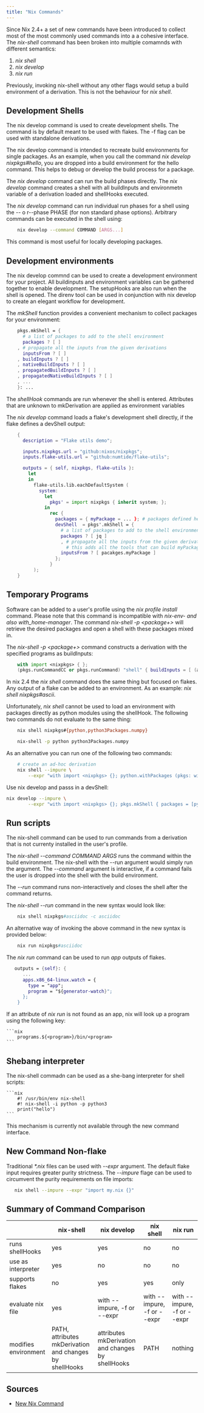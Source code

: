 ```yaml
---
title: "Nix Commands"
---
```


Since Nix 2.4+ a set of new commands have been introduced to collect most of
the most commonly used commands into a a cohesive interface. The _nix-shell_
command has been broken into multiple comamnds with different semantics:

1. _nix shell_
2. _nix develop_
3. _nix run_

Previously, invoking nix-shell without any other flags would setup a build environment
of a derivation. This is not the behaviour for _nix shell_.

## Development Shells

The nix develop command is used to create development shells. The command is by
default meant to be used with flakes. The -f flag can be used with standalone
derivations.

The nix develop command is intended to recreate build environments for single
packages. As an example, when you call the command _nix develop
nixpkgs#hello_, you are dropped into a build environment for the hello
command. This helps to debug or develop the build process for a package.

The _nix develop_ command can run the build phases directly. The _nix develop_
command creates a shell with all buildInputs and environmetn variable of a
derivation loaded and shellHooks executed.

The _nix develop_ command can run individual run phases for a shell using the
--<PHASE> o r--phase PHASE (for non standard phase options). Arbitrary commands
can be executed in the shell using:

```bash
    nix develop --command COMMAND [ARGS...]
```

This command is most useful for locally developing packages.

## Development environments

The nix develop commnd can be used to create a development environment for
your project. All buildinputs and environment variables can be gathered together
to enable development. The setupHooks are also run when the shell is opened.
The direnv tool can be used in conjunction with nix develop to create an
elegant workflow for development.

The _mkShell_ function provides a convenient mechanism to collect packages for
your environment:

```nix
    pkgs.mkShell = {
      # a list of packages to add to the shell environment
      packages ? [ ]
    , # propagate all the inputs from the given derivations
      inputsFrom ? [ ]
    , buildInputs ? [ ]
    , nativeBuildInputs ? [ ]
    , propagatedBuildInputs ? [ ]
    , propagatedNativeBuildInputs ? [ ]
    , ...
    }: ...

```

The _shellHook_ commands are run whenever the shell is entered. Attributes that
are unknown to mkDerivation are applied as environment variables

The _nix develop_ command loads a flake's development shell directly, if the flake
defines a devShell output:

```nix
    {
      description = "Flake utils demo";

      inputs.nixpkgs.url = "github:nixos/nixpkgs";
      inputs.flake-utils.url = "github:numtide/flake-utils";

      outputs = { self, nixpkgs, flake-utils }:
        let
        in
          flake-utils.lib.eachDefaultSystem (
            system:
              let
                pkgs' = import nixpkgs { inherit system; };
              in
                rec {
                  packages = { myPackage = ... }; # packages defined here
                  devShell  = pkgs'.mkShell = {
                    # a list of packages to add to the shell environment
                    packages ? [ jq ]
                    , # propagate all the inputs from the given derivations
                      # this adds all the tools that can build myPackage to the environment
                    inputsFrom ? [ pacakges.myPackage ]
                  };
                }
          );
    }
```

## Temporary Programs

Software can be added to a user's profile using the _nix profile install_
command. Please note that this command is incompatible with _nix-env- and also
with_home-manager_. The command _nix-shell -p <package+>_ will retrieve the
desired packages and open a shell with these packages mixed in.

The _nix-shell -p <package+>_ command constructs a derivation with the specified
programs as buildInputs:

```nix
    with import <nixpkgs> { };
    (pkgs.runCommandCC or pkgs.runCommand) "shell" { buildInputs = [ (asciidoc) ]; } ""

```

In nix 2.4 the _nix shell_ command does the same thing but focused on flakes. Any
output of a flake can be added to an environment. As an example: _nix shell nixpkgs#ascii_.

Unfortunately, _nix shell_ cannot be used to load an environment with packages
directly as python modules using the shellHook. The following two commands do
not evaluate to the same thing:

```bash
    nix shell nixpkgs#{python,python3Packages.numpy}

    nix-shell -p python python3Packages.numpy
```

As an alternative you can run one of the following two commands:

```bash
    # create an ad-hoc derivation
    nix shell --impure \
        --expr "with import <nixpkgs> {}; python.withPackages (pkgs: with pkgs; [ prettytable ])"
```

Use nix develop and passs in a devShell:

```bash
nix develop --impure \
        --expr "with import <nixpkgs> {}; pkgs.mkShell { packages = [python3 python3Packages.numpy ];}"
```

## Run scripts

The nix-shell command can be used to run commands from a derivation that is not currenty installed
in the user's profile.

The _nix-shell --command COMMAND ARGS_ runs the command within the build
environment. The nix-shell with the --run argument would simply run the
argument. The _--command_ argument is interactive, if a command fails the user
is dropped into the shell with the build environment.

The _--run_ command runs non-interactively and closes the shell after the
command returns.

The _nix-shell --run_ command in the new syntax would look like:

```nix
    nix shell nixpkgs#asciidoc -c asciidoc
```

An alternative way of invoking the above command in the new syntax is provided below:

```nix
    nix run nixpkgs#asciidoc
```

The _nix run_ command can be used to run _app_ outputs of flakes.

```nix
   outputs = {self}: {
      ...
      apps.x86_64-linux.watch = {
        type = "app";
        program = "${generator-watch}";
      };
    }
```

If an attribute of _nix run_ is not found as an app, nix will look up a program using the
following key:

    ```nix
        programs.${<program>}/bin/<program>
    ```

## Shebang interpreter

The nix-shell commadn can be used as a she-bang interpreter for shell scripts:

    ```nix
        #! /usr/bin/env nix-shell
        #! nix-shell -i python -p python3
        print("hello")
    ```

This mechanism is currently not available through the new command interface.

## New Command Non-flake

Traditional _\*.nix_ files can be used with _--expr_ argument. The default flake
input requires greater purity strictness. The _--impure_ flage can be used
to circumvent the purity requirements on file imports:

```bash
   nix shell --impure --expr "import my.nix {}"
```

## Summary of Command Comparison

|                      | nix-shell                                               | nix develop                                       | nix shell                   | nix run                     |
| -------------------- | ------------------------------------------------------- | ------------------------------------------------- | --------------------------- | --------------------------- |
| runs shellHooks      | yes                                                     | yes                                               | no                          | no                          |
| use as interpreter   | yes                                                     | no                                                | no                          | no                          |
| supports flakes      | no                                                      | yes                                               | yes                         | only                        |
| evaluate nix file    | yes                                                     | with --impure, -f or --expr                       | with --impure, -f or --expr | with --impure, -f or --expr |
| modifies environment | PATH, attributes mkDerivation and changes by shellHooks | attributes mkDerivation and changes by shellHooks | PATH                        | nothing                     |

## Sources

- [New Nix Command](https://blog.ysndr.de/posts/guides/2021-12-01-nix-shells/)
